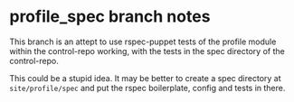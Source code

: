 # profile_spec branch notes

This branch is an attept to use rspec-puppet tests of the profile module within the control-repo working, with the tests in the spec directory of the control-repo.

This could be a stupid idea. It may be better to create a spec directory at `site/profile/spec` and put the rspec boilerplate, config and tests in there.


